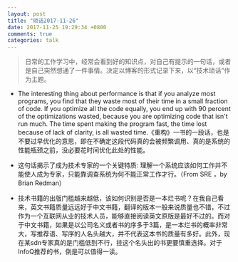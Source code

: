 ```yaml
---
layout: post
title: "琐话2017-11-26"
date: 2017-11-25 19:29:34 +0800
comments: true
categories: talk
---
```


> 日常的工作学习中，经常会看到好的知识点，对自己有提示的一句话，或者是自己突然想通了一件事情。决定以博客的形式记录下来，以“技术琐话”作为主题。

- The interesting thing about performance is that if you analyze most programs, you find that they waste most of their time in a small fraction of code. If you optimize all the code equally, you end up with 90 percent of the optimizations wasted, because you are optimizing code that isn't run much. The time spent making the program fast, the time lost because of lack of clarity, is all wasted time.《重构》一书的一段话，也是不要过早优化的意思，即在不确定这段代码真的会被频繁调用、真的是系统的性能瓶颈之前，没必要花时间优化此处的性能。

- 这句话揭示了成为技术专家的一个关键特质: 理解一个系统应该如何工作并不能使人成为专家，只能靠调查系统为何不能正常工作才行。（From SRE ，by Brian Redman）

- 技术书籍的出版门槛越来越低，该如何识别是否是一本烂书呢？在我自己看来，英文书籍质量远远好于中文书籍，翻译的版本一般来说质量也不错，不过作为一个互联网从业的技术人员，能够直接阅读英文原版是最好不过的。而对于中文书籍，如果是以公司名义或者书的序多于3篇，是一本烂书的概率非常大，写推荐语、写序的人名头越大，并不代表这本书的质量有多好。此外，现在某sdn专家真的是门槛低到不行，挂这个名头出的书更要慎重选择。对于InfoQ推荐的书，倒是可以值得一读。
